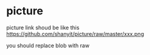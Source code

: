 # picture
picture link shoud be like this  https://github.com/shanyit/picture/raw/master/xxx.png

you should replace blob with raw
